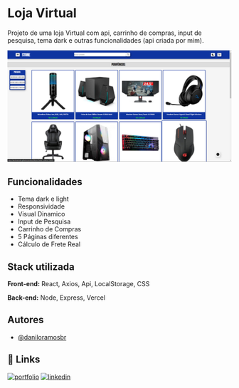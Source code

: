 # Loja Virtual

Projeto de uma loja Virtual com api, carrinho de compras, input de pesquisa, tema dark e outras funcionalidades (api criada por mim).

<img src="/public/loja1.png" alt="url">

## Funcionalidades

- Tema dark e light
- Responsividade
- Visual Dinamico
- Input de Pesquisa
- Carrinho de Compras
- 5 Páginas diferentes
- Cálculo de Frete Real

## Stack utilizada

**Front-end:** React, Axios, Api, LocalStorage, CSS

**Back-end:** Node, Express, Vercel

## Autores

- [@daniloramosbr](https://www.github.com/daniloramosbr)

## 🔗 Links

[![portfolio](https://img.shields.io/badge/my_portfolio-000?style=for-the-badge&logo=ko-fi&logoColor=white)](https://daniloramosbr.github.io/portfolio/)
[![linkedin](https://img.shields.io/badge/linkedin-0A66C2?style=for-the-badge&logo=linkedin&logoColor=white)](https://www.linkedin.com/in/daniloramosbr)
